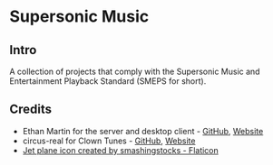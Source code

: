 # Supersonic Music
## Intro
A collection of projects that comply with the Supersonic Music and Entertainment Playback Standard (SMEPS for short).

## Credits
- Ethan Martin for the server and desktop client - [GitHub](https://github.com/yuckdevchan), [Website](https://me.supersonic.software)
- circus-real for Clown Tunes - [GitHub](https://github.com/circus-real), [Website](https://circus-real.vercel.app/)
- <a href="https://www.flaticon.com/free-icons/jet-plane" title="jet plane icons">Jet plane icon created by smashingstocks - Flaticon</a>
